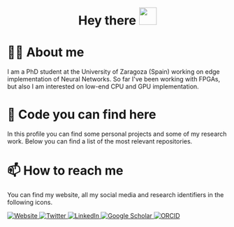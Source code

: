 <h1 align="center">Hey there <img src="https://media.giphy.com/media/hvRJCLFzcasrR4ia7z/giphy.gif" width="40"></h1>

# 👨‍💻 About me
I am a PhD student at the University of Zaragoza (Spain) working on edge implementation of Neural Networks. So far I've been working with FPGAs, but also I am interested on low-end CPU and GPU implementation.

# 💾 Code you can find here
In this profile you can find some personal projects and some of my research work. Below you can find a list of the most relevant repositories.

# 📫 How to reach me
You can find my website, all my social media and research identifiers in the following icons.

<!--
Use icons for social media
Website: https://eneriz-daniel.com
Twitter: https://twitter.com/enerizdaniel
LinkedIn: https://www.linkedin.com/in/enerizdaniel/
Scholar: https://scholar.google.com/citations?user=zD5tJIQAAAAJ
ORCID: https://orcid.org/0000-0001-5709-1183
-->

<div>
    <a href="https://eneriz-daniel.com">
        <img src="https://img.shields.io/badge/Website-eneriz--daniel.com-blue?style=social" alt="Website">
    </a>
    <a href="https://twitter.com/enerizdaniel">
        <img src="https://img.shields.io/badge/Twitter-@enerizdaniel-blue?style=social&logo=twitter" alt="Twitter">
    </a>
    <a href="https://www.linkedin.com/in/enerizdaniel/">
        <img src="https://img.shields.io/badge/LinkedIn--blue?style=social&logo=linkedin" alt="LinkedIn">
    </a>
    <a href="https://scholar.google.com/citations?user=zD5tJIQAAAAJ">
        <img src="https://img.shields.io/badge/Google%20Scholar--blue?style=social&logo=google-scholar" alt="Google Scholar">
    </a>
    <a href="https://orcid.org/0000-0001-5709-1183">
        <img src="https://img.shields.io/badge/ORCID--blue?style=social&logo=orcid" alt="ORCID">
    </a>
</div>



<!--
**eneriz-daniel/eneriz-daniel** is a ✨ _special_ ✨ repository because its `README.md` (this file) appears on your GitHub profile.

Here are some ideas to get you started:

- 🔭 I’m currently working on ...
- 🌱 I’m currently learning ...
- 👯 I’m looking to collaborate on ...
- 🤔 I’m looking for help with ...
- 💬 Ask me about ...
- 📫 How to reach me: ...
- 😄 Pronouns: ...
- ⚡ Fun fact: ...
-->

